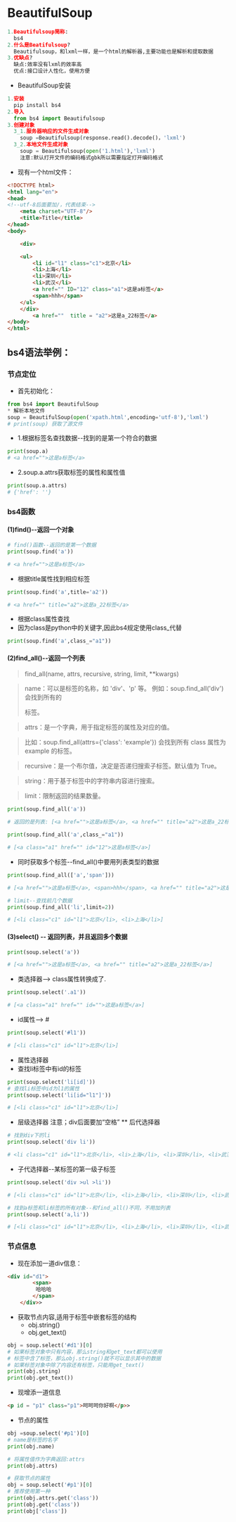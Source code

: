 # BeautifulSoup
```PYTHON
1.Beautifulsoup简称:
  bs4
2.什么是Beatifulsoup?
  Beautifulsoup，和lxml一样，是一个html的解析器,主要功能也是解析和提取数据
3.优缺点?
  缺点:效率没有lxml的效率高
  优点:接口设计人性化，使用方便
```
* BeautifulSoup安装
```PYTHON
1.安装
  pip install bs4
2.导入
  from bs4 import Beautifulsoup
3.创建对象
  3_1.服务器响应的文件生成对象
    soup =Beautifulsoup(response.read().decode()，'lxml')
  3_2.本地文件生成对象
    soup = Beautifulsoup(open('1.html'),'lxml')
    注意:默认打开文件的编码格式gbk所以需要指定打开编码格式
```
* 现有一个html文件：
```HTML
<!DOCTYPE html>
<html lang="en">
<head>
<!--utf-8后面要加/，代表结束-->
    <meta charset="UTF-8"/>
    <title>Title</title>
</head>
<body>

    <div>

    <ul>
        <li id="l1" class="c1">北京</li>
        <li>上海</li>
        <li>深圳</li>
        <li>武汉</li>
        <a href="" ID="12" class="a1">这是a标签</a>
        <span>hhh</span>
    </ul>
    </div>
        <a href=""  title = "a2">这是a_22标签</a>
</body>
</html>
```

## bs4语法举例：
### 节点定位
* 首先初始化：
```PYTHON
from bs4 import BeautifulSoup
* 解析本地文件
soup = BeautifulSoup(open('xpath.html',encoding='utf-8'),'lxml')
# print(soup) 获取了源文件
```

* 1.根据标签名查找数据--找到的是第一个符合的数据
```PYtHON
print(soup.a)
# <a href="">这是a标签</a>
```

* 2.soup.a.attrs获取标签的属性和属性值
```python
print(soup.a.attrs)
# {'href': ''}
```
### bs4函数
#### (1)find()--返回一个对象
```PYTHON
# find()函数--返回的是第一个数据
print(soup.find('a'))

# <a href="">这是a标签</a>  
```
* 根据title属性找到相应标签
```python
print(soup.find('a',title='a2'))

# <a href="" title="a2">这是a_22标签</a>
```
* 根据class属性查找
* 因为class是python中的关键字,因此bs4规定使用class_代替
```python
print(soup.find('a',class_="a1"))
```

#### (2)find_all()--返回一个列表
> find_all(name, attrs, recursive, string, limit, **kwargs)

> name：可以是标签的名称，如 'div'、'p' 等。
例如：soup.find_all('div') 会找到所有的 <div> 标签。

> attrs：是一个字典，用于指定标签的属性及对应的值。

> 比如：soup.find_all(attrs={'class': 'example'}) 会找到所有 class 属性为 example 的标签。

> recursive：是一个布尔值，决定是否递归搜索子标签。默认值为 True。

> string：用于基于标签中的字符串内容进行搜索。

> limit：限制返回的结果数量。

> 
```PYTHON
print(soup.find_all('a'))

# 返回的是列表: [<a href="">这是a标签</a>, <a href="" title="a2">这是a_22标签</a>]
```

```PYTHON
print(soup.find_all('a',class_="a1"))

# [<a class="a1" href="" id="12">这是a标签</a>]

```
* 同时获取多个标签--find_all()中要用列表类型的数据
```python
print(soup.find_all(['a','span']))

# [<a href="">这是a标签</a>, <span>hhh</span>, <a href="" title="a2">这是a_22标签</a>]

# limit--查找前几个数据
print(soup.find_all('li',limit=2))

# [<li class="c1" id="l1">北京</li>, <li>上海</li>]
```
#### (3)select() -- 返回列表，并且返回多个数据
```PYTHON
print(soup.select('a'))

# [<a href="">这是a标签</a>, <a href="" title="a2">这是a_22标签</a>]
```
* 类选择器--> class属性转换成了.
```python
print(soup.select('.a1'))

# [<a class="a1" href="" id="">这是a标签</a>]
```
* id属性--> #
```PYTHON
print(soup.select('#l1'))

# [<li class="c1" id="l1">北京</li>]
```
* 属性选择器
* 查找li标签中有id的标签
```PYTHON
print(soup.select('li[id]'))
# 查找li标签中id为l1的属性
print(soup.select('li[id="l1"]'))

# [<li class="c1" id="l1">北京</li>]
```

* 层级选择器 注意；div后面要加“空格”
** 后代选择器
```PYTHON
# 找到div下的li
print(soup.select('div li'))

# <li class="c1" id="l1">北京</li>, <li>上海</li>, <li>深圳</li>, <li>武汉</li>]
```
* 子代选择器--某标签的第一级子标签
```python
print(soup.select('div >ul >li'))

# [<li class="c1" id="l1">北京</li>, <li>上海</li>, <li>深圳</li>, <li>武汉</li>]

# 找到a标签和li标签的所有对象--和find_all()不同，不用加列表
print(soup.select('a,li'))

# [<li class="c1" id="l1">北京</li>, <li>上海</li>, <li>深圳</li>, <li>武汉</li>, <a class="a1" href="" id="12">这是a标签</a>, <a href="" title="a2">这是a_22标签</a>]
```

### 节点信息
* 现在添加一道div信息：
```HTML
<div id="d1">
        <span>
         哈哈哈
        </span>
    </div>>
```

* 获取节点内容,适用于标签中嵌套标签的结构
  * obj.string()
  * obj.get_text()
```PYTHON
obj = soup.select('#d1')[0]
# 如果标签对象中只有内容，那么string和get_text都可以使用
# 标签中含了标签，那么obj.string()就不可以显示其中的数据
# 如果标签对象中除了内容还有标签，只能用get_text()
print(obj.string)
print(obj.get_text())
```
* 现增添一道信息
```html
<p id = "p1" class="p1">呵呵呵你好啊</p>>
```
* 节点的属性
```PYTHON
obj =soup.select('#p1')[0]
# name是标签的名字
print(obj.name)

# 将属性值作为字典返回:attrs
print(obj.attrs)

# 获取节点的属性
obj = soup.select('#p1')[0]
# 推荐使用第一种
print(obj.attrs.get('class')) 
print(obj.get('class'))
print(obj['class'])
```
